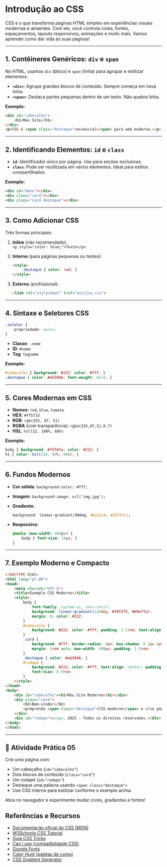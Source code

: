 # Introdução ao CSS

CSS é o que transforma páginas HTML simples em experiências visuais modernas e atraentes. Com ele, você controla cores, fontes, espaçamentos, layouts responsivos, animações e muito mais. Vamos aprender como dar vida às suas páginas!

---

## 1\. Contêineres Genéricos: `div` e `span`

No HTML, usamos `div` (bloco) e `span` (linha) para agrupar e estilizar elementos:

- **`<div>`**: Agrupa grandes blocos de conteúdo. Sempre começa em nova linha.
- **`<span>`**: Destaca partes pequenas dentro de um texto. Não quebra linha.

**Exemplo:**

```html
<div id="cabecalho">
    <h1>Meu Site</h1>
</div>
<p>CSS é <span class="destaque">essencial</span> para web moderna.</p>
```

---

## 2\. Identificando Elementos: `id` e `class`

- **`id`**: Identificador único por página. Use para seções exclusivas.
- **`class`**: Pode ser reutilizada em vários elementos. Ideal para estilos compartilhados.

**Exemplo:**

```html
<div id="menu"></div>
<div class="card"></div>
<div class="card destaque"></div>
```

---

## 3\. Como Adicionar CSS

Três formas principais:

1. **Inline** (não recomendado):  
     `<p style="color: blue;">Texto</p>`

2. **Interno** (para páginas pequenas ou testes):  
     ```html
     <style>
         .destaque { color: red; }
     </style>
     ```

3. **Externo** (profissional):  
     ```html
     <link rel="stylesheet" href="estilos.css">
     ```

---

## 4\. Sintaxe e Seletores CSS

```css
.seletor {
    propriedade: valor;
}
```

- **Classe**: `.nome`
- **ID**: `#nome`
- **Tag**: `tagname`

**Exemplo:**

```css
#cabecalho { background: #222; color: #fff; }
.destaque { color: #e63946; font-weight: bold; }
```

---

## 5\. Cores Modernas em CSS

- **Nomes**: `red`, `blue`, `tomato`
- **HEX**: `#ff5733`
- **RGB**: `rgb(255, 87, 51)`
- **RGBA** (com transparência): `rgba(255,87,51,0.7)`
- **HSL**: `hsl(12, 100%, 60%)`

**Exemplo:**

```css
body { background: #f5f6fa; color: #222; }
h1 { color: hsl(210, 90%, 40%); }
```

---

## 6\. Fundos Modernos

- **Cor sólida**: `background-color: #fff;`
- **Imagem**: `background-image: url('img.jpg');`
- **Gradiente**:  
    ```css
    background: linear-gradient(90deg, #6a11cb, #2575fc);
    ```

- **Responsivo**:  
    ```css
    @media (max-width: 600px) {
        body { font-size: 16px; }
    }
    ```

---

## 7\. Exemplo Moderno e Compacto

```html
<!DOCTYPE html>
<html lang="pt-BR">
<head>
    <meta charset="UTF-8">
    <title>Exemplo CSS Moderno</title>
    <style>
        body {
            font-family: system-ui, sans-serif;
            background: linear-gradient(120deg, #f0f2f5, #d9e7fa);
            margin: 0; color: #222;
        }
        #cabecalho {
            background: #222; color: #fff; padding: 1.5rem; text-align: center;
        }
        .card {
            background: #fff; border-radius: 8px; box-shadow: 0 2px 8px #0001;
            margin: 2rem auto; max-width: 400px; padding: 1.5rem;
        }
        .destaque { color: #e63946; }
        #rodape {
            background: #222; color: #fff; text-align: center; padding: 1rem;
            font-size: 0.9rem;
        }
    </style>
</head>
<body>
    <div id="cabecalho"><h1>Meu Site Moderno</h1></div>
    <div class="card">
        <h2>Bem-vindo!</h2>
        <p>Aprenda <span class="destaque">CSS moderno</span> e crie páginas incríveis.</p>
    </div>
    <div id="rodape">&copy; 2025 - Todos os direitos reservados.</div>
</body>
</html>
```

---

## 🚀 Atividade Prática 05

Crie uma página com:

- Um cabeçalho (`id="cabecalho"`)
- Dois blocos de conteúdo (`class="card"`)
- Um rodapé (`id="rodape"`)
- Destaque uma palavra usando `<span class="destaque">`
- Use CSS interno para estilizar conforme o exemplo acima

Abra no navegador e experimente mudar cores, gradientes e fontes!

## Referências e Recursos
- [Documentação oficial do CSS (MDN)](https://developer.mozilla.org/pt-BR/docs/Web/CSS)
- [W3Schools CSS Tutorial](https://www.w3schools.com/css/)
- [Guia CSS Tricks](https://css-tricks.com/snippets/css/)
- [Can I use (compatibilidade CSS)](https://caniuse.com/)
- [Google Fonts](https://fonts.google.com/)
- [Color Hunt (paletas de cores)](https://colorhunt.co/)
- [CSS Gradient Generator](https://cssgradient.io/)